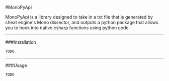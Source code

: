 
#MonoPyApi

MonoPyApi is a library designed to take in a txt file that is generated by cheat engine's Mono dissector, and outputs a python package that allows you to hook into native csharp functions using python code.

-------------------

###Installation

    TODO

-------------------

###Usage

    TODO


